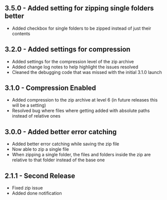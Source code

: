 ## 3.5.0 - Added setting for zipping single folders better
* Added checkbox for single folders to be zipped instead of just their contents

## 3.2.0 - Added settings for compression
* Added settings for the compression level of the zip archive
* Added change log notes to help highlight the issues resolved
* Cleaned the debugging code that was missed with the initial 3.1.0 launch

## 3.1.0 - Compression Enabled
* Added compression to the zip archive at level 6 (in future releases this will be a setting)
* Resolved bug where files where getting added with absolute paths instead of relative ones

## 3.0.0 - Added better error catching
* Added better error catching while saving the zip file
* Now able to zip a single file
* When zipping a single folder, the files and folders inside the zip are relative to that folder instead of the base one

## 2.1.1 - Second Release
* Fixed zip issue
* Added done notification
